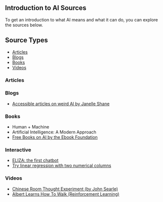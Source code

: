 ## Introduction to AI Sources

To get an introduction to what AI means and what it can do, you can explore the sources below.

## Source Types

- [Articles](#articles)
- [Blogs](#blogs)
- [Books](#books)
- [Videos](#videos)

### Articles

### Blogs

- [Accessible articles on weird AI by Janelle Shane](https://www.aiweirdness.com/author/ai/)

### Books

- Human + Machine
- Artificial Intelligence: A Modern Approach
- [Free Books on AI by the Ebook Foundation](https://github.com/EbookFoundation/free-programming-books/blob/main/books/free-programming-books-subjects.md#artificial-intelligence)

### Interactive

- [ELIZA: the first chatbot](https://eliza.botlibre.com/)
- [Try linear regression with two numerical columns](https://lr-fitter-edu.streamlit.app/)

### Videos

- [Chinese Room Thought Experiment (by John Searle)](https://www.youtube.com/watch?v=TryOC83PH1g)
- [Albert Learns How To Walk (Reinforcement Learning)](https://www.youtube.com/watch?v=L_4BPjLBF4E)